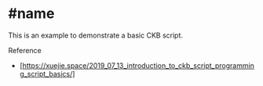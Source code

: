 # #name

This is an example to demonstrate a basic CKB script.

Reference
- [https://xuejie.space/2019_07_13_introduction_to_ckb_script_programming_script_basics/]